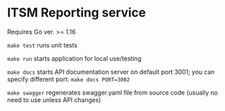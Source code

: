 # ITSM Reporting service

Requires Go ver. >= 1.16

`make test` runs unit tests

`make run` starts application for local use/testing

`make docs` starts API documentation server on default port 3001;
you can specify different port: `make docs PORT=3002`

`make swagger` regenerates swagger.yaml file from source code (usually no need to use unless API changes) 

